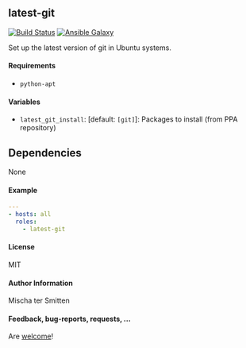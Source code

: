 ## latest-git

[![Build Status](https://travis-ci.org/Oefenweb/ansible-latest-git.svg?branch=master)](https://travis-ci.org/Oefenweb/ansible-latest-git) [![Ansible Galaxy](http://img.shields.io/badge/ansible--galaxy-latest--git-blue.svg)](https://galaxy.ansible.com/tersmitten/latest-git)

Set up the latest version of git in Ubuntu systems.

#### Requirements

* `python-apt`

#### Variables

* `latest_git_install`: [default: `[git]`]: Packages to install (from PPA repository)

## Dependencies

None

#### Example

```yaml
---
- hosts: all
  roles:
    - latest-git
```

#### License

MIT

#### Author Information

Mischa ter Smitten

#### Feedback, bug-reports, requests, ...

Are [welcome](https://github.com/Oefenweb/ansible-latest-git/issues)!
